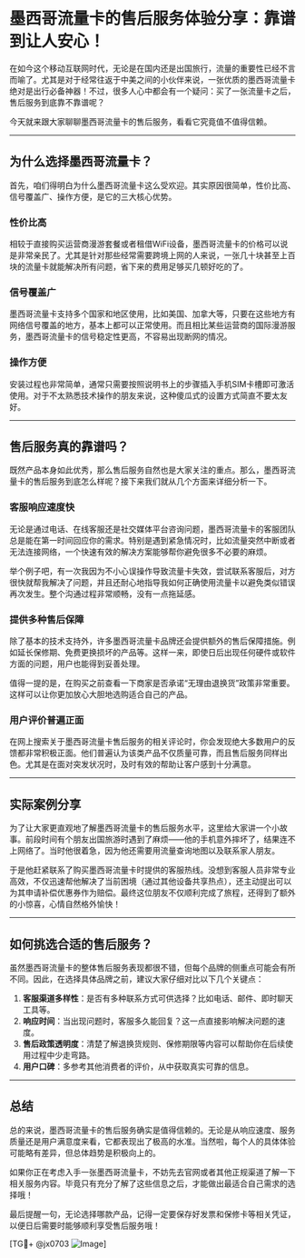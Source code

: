 # 墨西哥流量卡的售后服务体验分享：靠谱到让人安心！

在如今这个移动互联网时代，无论是在国内还是出国旅行，流量的重要性已经不言而喻了。尤其是对于经常往返于中美之间的小伙伴来说，一张优质的墨西哥流量卡绝对是出行必备神器！不过，很多人心中都会有一个疑问：买了一张流量卡之后，售后服务到底靠不靠谱呢？

今天就来跟大家聊聊墨西哥流量卡的售后服务，看看它究竟值不值得信赖。

---

## 为什么选择墨西哥流量卡？

首先，咱们得明白为什么墨西哥流量卡这么受欢迎。其实原因很简单，性价比高、信号覆盖广、操作方便，是它的三大核心优势。

### 性价比高

相较于直接购买运营商漫游套餐或者租借WiFi设备，墨西哥流量卡的价格可以说是非常亲民了。尤其是针对那些经常需要跨境上网的人来说，一张几十块甚至上百块的流量卡就能解决所有问题，省下来的费用足够买几顿好吃的了。

### 信号覆盖广

墨西哥流量卡支持多个国家和地区使用，比如美国、加拿大等，只要在这些地方有网络信号覆盖的地方，基本上都可以正常使用。而且相比某些运营商的国际漫游服务，墨西哥流量卡的信号稳定性更高，不容易出现断网的情况。

### 操作方便

安装过程也非常简单，通常只需要按照说明书上的步骤插入手机SIM卡槽即可激活使用。对于不太熟悉技术操作的朋友来说，这种傻瓜式的设置方式简直不要太友好。

---

## 售后服务真的靠谱吗？

既然产品本身如此优秀，那么售后服务自然也是大家关注的重点。那么，墨西哥流量卡的售后服务到底怎么样呢？接下来我们就从几个方面来详细分析一下。

### 客服响应速度快

无论是通过电话、在线客服还是社交媒体平台咨询问题，墨西哥流量卡的客服团队总是能在第一时间回应你的需求。特别是遇到紧急情况时，比如流量突然中断或者无法连接网络，一个快速有效的解决方案能够帮你避免很多不必要的麻烦。

举个例子吧，有一次我因为不小心误操作导致流量卡失效，尝试联系客服后，对方很快就帮我解决了问题，并且还耐心地指导我如何正确使用流量卡以避免类似错误再次发生。整个沟通过程非常顺畅，没有一点拖延感。

### 提供多种售后保障

除了基本的技术支持外，许多墨西哥流量卡品牌还会提供额外的售后保障措施。例如延长保修期、免费更换损坏的产品等。这样一来，即使日后出现任何硬件或软件方面的问题，用户也能得到妥善处理。

值得一提的是，在购买之前查看一下商家是否承诺“无理由退换货”政策非常重要。这样可以让你更加放心大胆地选购适合自己的产品。

### 用户评价普遍正面

在网上搜索关于墨西哥流量卡售后服务的相关评论时，你会发现绝大多数用户的反馈都非常积极正面。他们普遍认为该类产品不仅质量可靠，而且售后服务同样出色。尤其是在面对突发状况时，及时有效的帮助让客户感到十分满意。

---

## 实际案例分享

为了让大家更直观地了解墨西哥流量卡的售后服务水平，这里给大家讲一个小故事。前段时间有个朋友出国旅游时遇到了麻烦——他的手机意外摔坏了，结果连不上网络了。当时他很着急，因为他还需要用流量查询地图以及联系家人朋友。

于是他赶紧联系了购买墨西哥流量卡时提供的客服热线。没想到客服人员非常专业高效，不仅迅速帮他解决了当前困境（通过其他设备共享热点），还主动提出可以为其申请补偿优惠券作为赔偿。最终这位朋友不仅顺利完成了旅程，还得到了额外的小惊喜，心情自然格外愉快！

---

## 如何挑选合适的售后服务？

虽然墨西哥流量卡的整体售后服务表现都很不错，但每个品牌的侧重点可能会有所不同。因此，在选择具体品牌之前，建议大家仔细对比以下几个关键点：

1. **客服渠道多样性**：是否有多种联系方式可供选择？比如电话、邮件、即时聊天工具等。
2. **响应时间**：当出现问题时，客服多久能回复？这一点直接影响解决问题的速度。
3. **售后政策透明度**：清楚了解退换货规则、保修期限等内容可以帮助你在后续使用过程中少走弯路。
4. **用户口碑**：多参考其他消费者的评价，从中获取真实可靠的信息。

---

## 总结

总的来说，墨西哥流量卡的售后服务确实是值得信赖的。无论是从响应速度、服务质量还是用户满意度来看，它都表现出了极高的水准。当然啦，每个人的具体体验可能略有差异，但总体趋势是积极向上的。

如果你正在考虑入手一张墨西哥流量卡，不妨先去官网或者其他正规渠道了解一下相关服务内容。毕竟只有充分了解了这些信息之后，才能做出最适合自己需求的选择哦！

最后提醒一句，无论选择哪款产品，记得一定要保存好发票和保修卡等相关凭证，以便日后需要时能够顺利享受售后服务哦！

[TG💪+ @jx0703 ![Image](https://github.com/user-attachments/assets/dbca1d08-cadb-493c-b0ec-ad6f7a83f270)]
